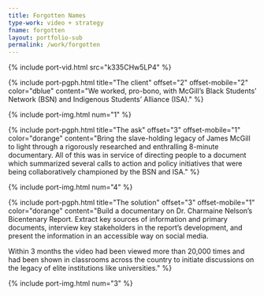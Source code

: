 ```yaml
---
title: Forgotten Names
type-work: video + strategy
fname: forgotten
layout: portfolio-sub
permalink: /work/forgotten
---
```


{% include port-vid.html src="k335CHw5LP4" %}

{% include port-pgph.html title="The client" offset="2" offset-mobile="2" color="dblue" content="We worked, pro-bono, with McGill’s Black Students’ Network (BSN) and Indigenous Students’ Alliance (ISA)." %}

{% include port-img.html num="1" %}

{% include port-pgph.html title="The ask" offset="3" offset-mobile="1" color="dorange" content="Bring the slave-holding legacy of James McGill to light through a rigorously researched and enthralling 8-minute documentary. All of this was in service of directing people to a document which summarized several calls to action and policy initiatives that were being collaboratively championed by the BSN and ISA." %}

{% include port-img.html num="4" %}

{% include port-pgph.html title="The solution" offset="3" offset-mobile="1" color="dorange" content="Build a documentary on Dr. Charmaine Nelson’s Bicentenary Report. Extract key sources of information and primary documents, interview key stakeholders in the report’s development, and present the information in an accessible way on social media.

Within 3 months the video had been viewed more than 20,000 times and had been shown in classrooms across the country to initiate discussions on the legacy of elite institutions like universities." %}

{% include port-img.html num="3" %}
